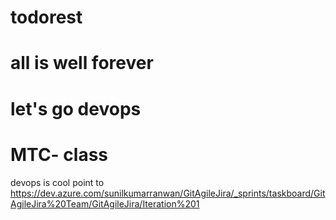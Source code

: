 # todorest
# all is well forever
# let's go devops 
# MTC- class
devops is cool
point to https://dev.azure.com/sunilkumarranwan/GitAgileJira/_sprints/taskboard/GitAgileJira%20Team/GitAgileJira/Iteration%201
